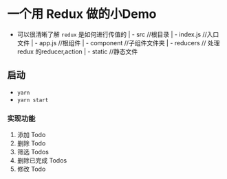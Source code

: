 # 一个用 Redux 做的小Demo
  - 可以很清晰了解 `redux` 是如何进行传值的
| - src  //根目录
    | - index.js  //入口文件
	| - app.js    //根组件
	| - component  //子组件文件夹
	| - reducers   // 处理 redux 的reducer,action
	| - static     //静态文件
	
## 启动
- `yarn`
- `yarn start`


### 实现功能
1. 添加 Todo
2. 删除 Todo
3. 筛选 Todos
4. 删除已完成 Todos
5. 修改 Todo



